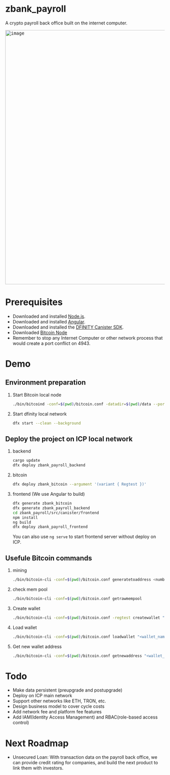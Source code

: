 # zbank_payroll
A crypto payroll back office built on the internet computer. 

<kbd>
<img width="800" alt="image" src="https://github.com/zandboxfinance/zbank_payroll/assets/136881343/17b1f403-598f-4e15-a710-bfc9edf42681">
</kbd>

# Prerequisites
* Downloaded and installed [Node.js](https://nodejs.org/en).
* Downloaded and installed [Angular](https://angular.io/cli).
* Downloaded and installed the [DFINITY Canister SDK](https://internetcomputer.org/docs/current/developer-docs/setup/install#installing-the-ic-sdk-1).
* Downloaded [Bitcoin Node](https://youtu.be/H6Wu9n9Qwa8)
* Remember to stop any Internet Computer or other network process that would create a port conflict on 4943.

# Demo
## Environment preparation

1. Start Bitcoin local node

   ```bash
   ./bin/bitcoind -conf=$(pwd)/bitcoin.conf -datadir=$(pwd)/data --port=18444
   ```
   
1. Start dfinity local network

   ```bash
   dfx start --clean --background
   ```

## Deploy the project on ICP local network

1. backend

   ```bash
   cargo update
   dfx deploy zbank_payroll_backend
   ```
   
1. bitcoin

   ```bash
   dfx deploy zbank_bitcoin --argument '(variant { Regtest })'
   ```
   
1. frontend (We use Angular to build)

   ```bash
   dfx generate zbank_bitcoin
   dfx generate zbank_payroll_backend
   cd zbank_payroll/src/canister/frontend
   npm install
   ng build
   dfx deploy zbank_payroll_frontend
   ```
   
   You can also use `ng serve` to start frontend server without deploy on ICP.

## Usefule Bitcoin commands

1. mining

   ```bash
   ./bin/bitcoin-cli -conf=$(pwd)/bitcoin.conf generatetoaddress <number-of-blocks> <address>
   ```

1. check mem pool

   ```bash
   ./bin/bitcoin-cli -conf=$(pwd)/bitcoin.conf getrawmempool
   ```

1. Create wallet

   ```bash
   ./bin/bitcoin-cli -conf=$(pwd)/bitcoin.conf -regtest createwallet "<wallet_name>"
   ```

1. Load wallet

   ```bash
   ./bin/bitcoin-cli -conf=$(pwd)/bitcoin.conf loadwallet "<wallet_name>"
   ```

1. Get new wallet address

   ```bash
   ./bin/bitcoin-cli -conf=$(pwd)/bitcoin.conf getnewaddress "<wallet_name>" "legacy"
   ```

# Todo
* Make data persistent (preupgrade and postupgrade)
* Deploy on ICP main network
* Support other networks like ETH, TRON, etc.
* Design business model to cover cycle costs
* Add network fee and platform fee features
* Add IAM(Identity Access Management) and RBAC(role-based access control)

# Next Roadmap
* Unsecured Loan: With transaction data on the payroll back office, we can provide credit rating for companies, and build the next product to link them with investors.

